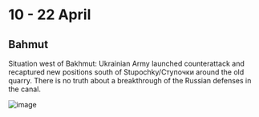 # 10 - 22 April

## Bahmut 

Situation west of Bakhmut: Ukrainian Army launched counterattack and recaptured new positions south of Stupochky/Ступочки around the old quarry. There is no truth about a breakthrough of the Russian defenses in the canal.

![image](https://user-images.githubusercontent.com/34960418/232851227-a5eb1686-831a-47eb-839f-9390527ba655.png)
